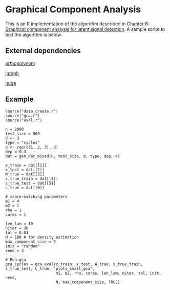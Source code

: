 # Graphical Component Analysis

This is an R implementation of the algorithm described in <a href="https://github.com/nataliedoss/Thesis/main.pdf" download>Chapter 6: Graphical component analysis for latent signal detection</a>. A sample script to test the algorithm is below. 

## External dependencies

[orthopolynom](https://cran.r-project.org/web/packages/orthopolynom/index.html)

[igraph](https://igraph.org/r/)

[huge](https://cran.r-project.org/web/packages/huge/index.html)

## Example
```
source("data_create.r")
source("gca.r")
source("eval.r")

n = 2000
test_size = 500
d <- 3
type = "cycles"
a <- rep(c(1, 2, 3), d)
dep = 0.3
dat = gen_dat_mixed(n, test_size, d, type, dep, a)

x_train = dat[[1]]
x_test = dat[[2]]
W_true = dat[[3]]
s_true_train = dat[[4]]
s_true_test = dat[[5]]
L_true = dat[[6]]

# score-matching parameters
m1 = 4
m2 = 1
rho = 1
cores = 1

len_lam = 10
niter = 30
tol = 0.01
N = 100 # for density estimation 
max_component_size = 3
init = "random"
seed = 3 

# Run gca
gca_cycles = gca_eval(x_train, x_test, W_true, s_true_train, s_true_test, L_true, "plots_small_gca", 
                      m1, m2, rho, cores, len_lam, niter, tol, init, seed, 
                      N, max_component_size, TRUE)

```
